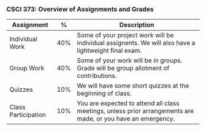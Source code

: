 ### CSCI 373: Overview of Assignments and Grades

| **Assignment** | **%** | **Description** |
| --- | --- | --- |
| Individual Work | 40% | Some of your project work will be individual assignents. We will also have a lightweight final exam.|
| Group Work|  40% |   Some of your work will be in groups.  Grade will be group allotment of contributions. |
| Quizzes | 10% | We will have some short quizzes at the beginning of class. |
| Class Participation | 10% | You are expected to attend all class meetings, unless prior arrangements are made, or you have an emergency. |
